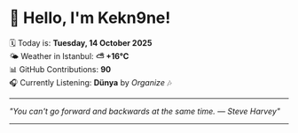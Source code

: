 # 👋 Hello, I'm Kekn9ne!

🗓️ Today is: **Tuesday, 14 October 2025**  
🌤️ Weather in Istanbul: **⛅️  +16°C**  
📊 GitHub Contributions: **90**  
🎧 Currently Listening: **Dünya** by *Organize* 🎶

---

_"You can't go forward and backwards at the same time. — *Steve Harvey*"_

---
